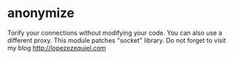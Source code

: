 # anonymize
Torify your connections without modifying your code. You can also use a different proxy. This module patches "socket" library. Do not forget to visit my blog http://lopezezequiel.com
